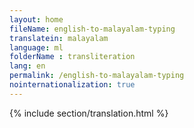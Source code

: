 ```yaml
--- 
layout: home 
fileName: english-to-malayalam-typing
translatein: malayalam
language: ml
folderName : transliteration
lang: en
permalink: /english-to-malayalam-typing
nointernationalization: true
---
```

{% include section/translation.html %}